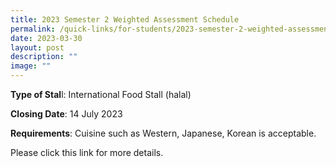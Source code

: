 ```yaml
---
title: 2023 Semester 2 Weighted Assessment Schedule
permalink: /quick-links/for-students/2023-semester-2-weighted-assessment-schedule/
date: 2023-03-30
layout: post
description: ""
image: ""
---
```

**Type of Stal**l: International Food Stall (halal)

**Closing Date**: 14 July 2023  

**Requirements**: Cuisine such as Western, Japanese, Korean is acceptable.    

Please click this link for more details.